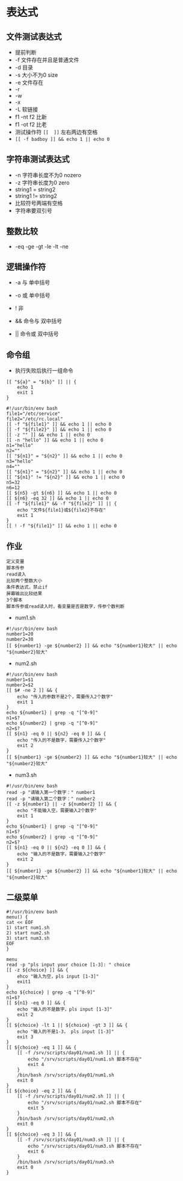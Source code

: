 # 表达式

## 文件测试表达式

- 提前判断
- -f 文件存在并且是普通文件
- -d 目录
- -s 大小不为0 size
- -e 文件存在
- -r
- -w
- -x
- -L 软链接
- f1 -nt f2 比新
- f1 -ot f2 比老
- 测试操作符 `[[  ]]` 左右两边有空格
- `[[ -f badboy ]] && echo 1 || echo 0`

## 字符串测试表达式

- -n 字符串长度不为0 nozero
- -z 字符串长度为0 zero
- string1 = string2
- string1 != string2
- 比较符号两端有空格
- 字符串要双引号

## 整数比较

- -eq -ge -gt -le -lt -ne

## 逻辑操作符


- -a  与 单中括号
- -o  或 单中括号
- ! 非

- && 命令与 双中括号
- || 命令或 双中括号


## 命令组

- 执行失败后执行一组命令

```
[[ "${a}" = "${b}" ]] || { 
    echo 1
    exit 1
}
```

```shell
#!/usr/bin/env bash
file1="/etc/service"
file2="/etc/rc.local"
[[ -f "${file1}" ]] && echo 1 || echo 0
[[ -f "${file2}" ]] && echo 1 || echo 0
[[ -z "" ]] && echo 1 || echo 0
[[ -n "hello" ]] && echo 1 || echo 0
n1="hello"
n2=""
[[ "${n1}" = "${n2}" ]] && echo 1 || echo 0
n3="hello"
n4=""
[[ "${n1}" = "${n2}" ]] && echo 1 || echo 0
[[ "${n1}" != "${n2}" ]] && echo 1 || echo 0
n5=32
n6=12
[[ ${n5} -gt ${n6} ]] && echo 1 || echo 0
[[ ${n6} -eq 32 ]] && echo 1 || echo 0
[[ -f "${file1}" && -f "${file2}" ]] || {
    echo "文件${file1}或${file2}不存在"
    exit 1
}
[[ ! -f "${file1}" ]] && echo 1 || echo 0
```

## 作业

```
定义变量
脚本传参
read读入
比较两个整数大小
条件表达式，禁止if
屏幕输出比较结果
3个脚本
脚本传参或read读入时，看变量是否是数字，传参个数判断
```

- num1.sh

```shell
#!/usr/bin/env bash
number1=20
number2=30
[[ ${number1} -ge ${number2} ]] && echo "${number1}较大" || echo "${number2}较大"
```

- num2.sh

```shell
#!/usr/bin/env bash
number1=$1
number2=$2
[[ $# -ne 2 ]] && {
    echo "传入的参数不是2个，需要传入2个数字"
    exit 1
}
echo ${number1} | grep -q "[^0-9]"
n1=$?
echo ${number2} | grep -q "[^0-9]"
n2=$?
[[ ${n1} -eq 0 || ${n2} -eq 0 ]] && {
    echo "传入的不是数字，需要传入2个数字"
    exit 2
}
[[ ${number1} -ge ${number2} ]] && echo "${number1}较大" || echo "${number2}较大"

```

- num3.sh

```shell
#!/usr/bin/env bash
read -p "请输入第一个数字：" number1
read -p "请输入第二个数字：" number2
[[ -z ${number1} || -z ${number2} ]] && {
    echo "不能输入空，需要输入2个数字"
    exit 1
}
echo ${number1} | grep -q "[^0-9]"
n1=$?
echo ${number2} | grep -q "[^0-9]"
n2=$?
[[ ${n1} -eq 0 || ${n2} -eq 0 ]] && {
    echo "输入的不是数字，需要输入2个数字"
    exit 2
}
[[ ${number1} -ge ${number2} ]] && echo "${number1}较大" || echo "${number2}较大"

```

## 二级菜单

```shell
#!/usr/bin/env bash
menu() {
cat << EOF
1) start num1.sh
2) start num2.sh
3) start num3.sh
EOF
}

menu
read -p "pls input your choice [1-3]: " choice
[[ -z ${choice} ]] && {
    ehco "输入为空，pls input [1-3]"
    exit1
}
echo ${choice} | grep -q "[^0-9]"
n1=$?
[[ ${n1} -eq 0 ]] && {
    echo "输入的不是数字，pls input [1-3]"
    exit 2
}
[[ ${choice} -lt 1 || ${choice} -gt 3 ]] && {
    echo "输入的不是1-3， pls input [1-3]"
    exit 3
}
[[ ${choice} -eq 1 ]] && {
    [[ -f /srv/scripts/day01/num1.sh ]] || {
        echo "/srv/scripts/day01/num1.sh 脚本不存在"
        exit 4
    }
    /bin/bash /srv/scripts/day01/num1.sh
    exit 0
}
[[ ${choice} -eq 2 ]] && {
    [[ -f /srv/scripts/day01/num2.sh ]] || {
        echo "/srv/scripts/day01/num2.sh 脚本不存在"
        exit 5
    }
    /bin/bash /srv/scripts/day01/num2.sh
    exit 0
}
[[ ${choice} -eq 3 ]] && {
    [[ -f /srv/scripts/day01/num3.sh ]] || {
        echo "/srv/scripts/day01/num3.sh 脚本不存在"
        exit 6
    }
    /bin/bash /srv/scripts/day01/num3.sh
    exit 0
}
```


